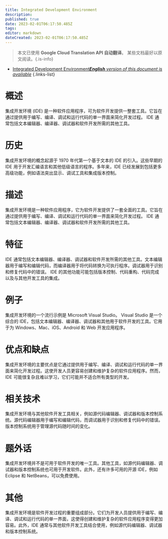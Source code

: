 ```yaml
---
title: Integrated Development Environment
description: 
published: true
date: 2023-02-01T06:17:50.485Z
tags: 
editor: markdown
dateCreated: 2023-02-01T06:17:50.485Z
---
```


> 本文已使用 **Google Cloud Translation API 自动翻译**。
某些文档最好以原文阅读。{.is-info}

- [Integrated Development Environment***English** version of this document is available*](/en/Knowledge-base/Dictionary/integrated-development-environment)
{.links-list}


# 概述
集成开发环境 (IDE) 是一种软件应用程序，可为软件开发提供一整套工具。它旨在通过提供用于编写、编译、调试和运行代码的单一界面来简化开发过程。 IDE 通常包括文本编辑器、编译器、调试器和软件开发所需的其他工具。

# 历史
集成开发环境的概念起源于 1970 年代第一个基于文本的 IDE 的引入。这些早期的 IDE 用于开发汇编语言和其他低级语言的程序。多年来，IDE 已经发展到包括更多高级功能，例如语法突出显示、调试工具和集成版本控制。

# 描述
集成开发环境是一种软件应用程序，它为软件开发提供了一套全面的工具。它旨在通过提供用于编写、编译、调试和运行代码的单一界面来简化开发过程。 IDE 通常包括文本编辑器、编译器、调试器和软件开发所需的其他工具。

# 特征
IDE 通常包括文本编辑器、编译器、调试器和软件开发所需的其他工具。文本编辑器用于编写和编辑代码，而编译器用于将代码转换为可执行程序。调试器用于识别和修复代码中的错误。 IDE 的其他功能可能包括版本控制、代码重构、代码完成以及与其他开发工具的集成。

# 例子
集成开发环境的一个流行示例是 Microsoft Visual Studio。 Visual Studio 是一个综合的 IDE，包括文本编辑器、编译器、调试器和其他用于软件开发的工具。它用于为 Windows、Mac、iOS、Android 和 Web 开发应用程序。

# 优点和缺点
集成开发环境的主要优点是它通过提供用于编写、编译、调试和运行代码的单一界面来简化开发过程。这使开发人员更容易创建和维护复杂的软件应用程序。然而，IDE 可能很复杂且难以学习，它们可能并不适合所有类型的开发。

# 相关技术
集成开发环境与其他软件开发工具相关，例如源代码编辑器、调试器和版本控制系统。源代码编辑器用于编写和编辑代码，而调试器用于识别和修复代码中的错误。版本控制系统用于管理源代码随时间的变化。

# 题外话
集成开发环境并不是可用于软件开发的唯一工具。其他工具，如源代码编辑器、调试器和版本控制系统也可用于开发软件。此外，还有许多可用的开源 IDE，例如 Eclipse 和 NetBeans，可以免费使用。

# 其他
集成开发环境是软件开发过程的重要组成部分。它们为开发人员提供用于编写、编译、调试和运行代码的单一界面，这使得创建和维护复杂的软件应用程序变得更加容易。此外，IDE 通常与其他软件开发工具结合使用，例如源代码编辑器、调试器和版本控制系统。
